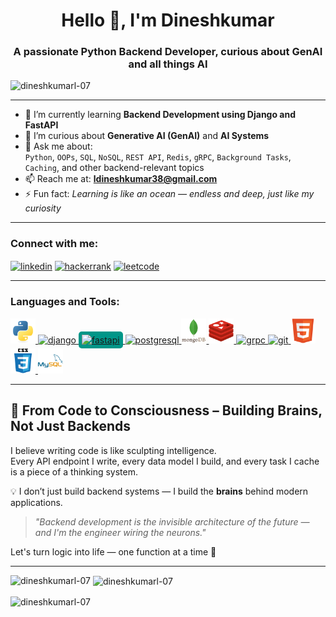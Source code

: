 <h1 align="center">Hello 👋, I'm Dineshkumar</h1>
<h3 align="center">A passionate Python Backend Developer, curious about GenAI and all things AI</h3>

<p align="left">
  <img src="https://komarev.com/ghpvc/?username=dineshkumarl-07&label=Profile%20views&color=0e75b6&style=flat" alt="dineshkumarl-07" />
</p>

---

- 🔭 I’m currently learning **Backend Development using Django and FastAPI**
- 🤖 I’m curious about **Generative AI (GenAI)** and **AI Systems**
- 💬 Ask me about:  
  `Python`, `OOPs`, `SQL`, `NoSQL`, `REST API`, `Redis`, `gRPC`, `Background Tasks`, `Caching`, and other backend-relevant topics
- 📫 Reach me at: **ldineshkumar38@gmail.com**
- ⚡ Fun fact: *Learning is like an ocean — endless and deep, just like my curiosity*

---

<h3 align="left">Connect with me:</h3>
<p align="left">
  <a href="https://www.linkedin.com/in/your-linkedin-id/" target="blank"><img align="center" src="https://raw.githubusercontent.com/rahuldkjain/github-profile-readme-generator/master/src/images/icons/Social/linked-in-alt.svg" alt="linkedin" height="30" width="40" /></a>
  <a href="https://www.hackerrank.com/profile/ldineshkumar38" target="blank"><img align="center" src="https://raw.githubusercontent.com/rahuldkjain/github-profile-readme-generator/master/src/images/icons/Social/hackerrank.svg" alt="hackerrank" height="30" width="40" /></a>
  <a href="https://leetcode.com/your-leetcode-id/" target="blank"><img align="center" src="https://raw.githubusercontent.com/rahuldkjain/github-profile-readme-generator/master/src/images/icons/Social/leet-code.svg" alt="leetcode" height="30" width="40" /></a>
</p>

---

<h3 align="left">Languages and Tools:</h3>
<p align="left">
  <a href="https://www.python.org" target="_blank" rel="noreferrer"> <img src="https://raw.githubusercontent.com/devicons/devicon/master/icons/python/python-original.svg" alt="python" width="40" height="40"/> </a>
  <a href="https://www.djangoproject.com/" target="_blank" rel="noreferrer"> <img src="https://cdn.worldvectorlogo.com/logos/django.svg" alt="django" width="40" height="40"/> </a>
  <a href="https://fastapi.tiangolo.com/" target="_blank" rel="noreferrer"> <img src="https://fastapi.tiangolo.com/img/icon-white.svg" alt="fastapi" width="40" height="40" style="background-color:#009688; border-radius: 5px; padding: 5px"/> </a>
  <a href="https://www.postgresql.org/" target="_blank" rel="noreferrer"> <img src="https://www.vectorlogo.zone/logos/postgresql/postgresql-icon.svg" alt="postgresql" width="40" height="40"/> </a>
  <a href="https://www.mongodb.com/" target="_blank" rel="noreferrer"> <img src="https://raw.githubusercontent.com/devicons/devicon/master/icons/mongodb/mongodb-original-wordmark.svg" alt="mongodb" width="40" height="40"/> </a>
  <a href="https://redis.io/" target="_blank" rel="noreferrer"> <img src="https://raw.githubusercontent.com/devicons/devicon/master/icons/redis/redis-original.svg" alt="redis" width="40" height="40"/> </a>
  <a href="https://grpc.io/" target="_blank" rel="noreferrer"> <img src="https://avatars.githubusercontent.com/u/7802525?s=200&v=4" alt="grpc" width="40" height="40"/> </a>
  <a href="https://git-scm.com/" target="_blank" rel="noreferrer"> <img src="https://www.vectorlogo.zone/logos/git-scm/git-scm-icon.svg" alt="git" width="40" height="40"/> </a>
  <a href="https://html.com/" target="_blank" rel="noreferrer"> <img src="https://raw.githubusercontent.com/devicons/devicon/master/icons/html5/html5-original.svg" alt="html5" width="40" height="40"/> </a>
  <a href="https://www.w3schools.com/css/" target="_blank" rel="noreferrer"> <img src="https://raw.githubusercontent.com/devicons/devicon/master/icons/css3/css3-original-wordmark.svg" alt="css3" width="40" height="40"/> </a>
  <a href="https://www.mysql.com/" target="_blank" rel="noreferrer"> <img src="https://raw.githubusercontent.com/devicons/devicon/master/icons/mysql/mysql-original-wordmark.svg" alt="mysql" width="40" height="40"/> </a>
</p>

---

## 🧠 From Code to Consciousness – Building Brains, Not Just Backends

I believe writing code is like sculpting intelligence.  
Every API endpoint I write, every data model I build, and every task I cache is a piece of a thinking system.

💡 I don’t just build backend systems — I build the **brains** behind modern applications.

> *"Backend development is the invisible architecture of the future — and I'm the engineer wiring the neurons."*

Let's turn logic into life — one function at a time 🧬

---

<p><img align="left" src="https://github-readme-stats.vercel.app/api/top-langs?username=dineshkumarl-07&show_icons=true&locale=en&layout=compact" alt="dineshkumarl-07" /></p>

<p>&nbsp;<img align="center" src="https://github-readme-stats.vercel.app/api?username=dineshkumarl-07&show_icons=true&locale=en" alt="dineshkumarl-07" /></p>

<p><img align="center" src="https://github-readme-streak-stats.herokuapp.com/?user=dineshkumarl-07&" alt="dineshkumarl-07" /></p>

